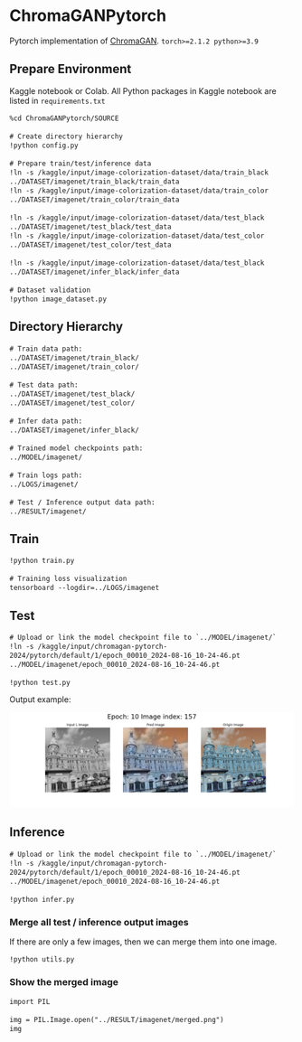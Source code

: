 # ChromaGANPytorch

Pytorch implementation of [ChromaGAN](https://github.com/pvitoria/ChromaGAN.git). `torch>=2.1.2 python>=3.9`

## Prepare Environment

Kaggle notebook or Colab. All Python packages in Kaggle notebook are listed in `requirements.txt`

```
%cd ChromaGANPytorch/SOURCE

# Create directory hierarchy
!python config.py

# Prepare train/test/inference data
!ln -s /kaggle/input/image-colorization-dataset/data/train_black ../DATASET/imagenet/train_black/train_data
!ln -s /kaggle/input/image-colorization-dataset/data/train_color ../DATASET/imagenet/train_color/train_data

!ln -s /kaggle/input/image-colorization-dataset/data/test_black  ../DATASET/imagenet/test_black/test_data
!ln -s /kaggle/input/image-colorization-dataset/data/test_color  ../DATASET/imagenet/test_color/test_data

!ln -s /kaggle/input/image-colorization-dataset/data/test_black  ../DATASET/imagenet/infer_black/infer_data

# Dataset validation
!python image_dataset.py
```

## Directory Hierarchy

```
# Train data path:
../DATASET/imagenet/train_black/
../DATASET/imagenet/train_color/

# Test data path:
../DATASET/imagenet/test_black/
../DATASET/imagenet/test_color/

# Infer data path:
../DATASET/imagenet/infer_black/

# Trained model checkpoints path:
../MODEL/imagenet/

# Train logs path:
../LOGS/imagenet/

# Test / Inference output data path: 
../RESULT/imagenet/
```

## Train

```
!python train.py

# Training loss visualization
tensorboard --logdir=../LOGS/imagenet
```

## Test

```
# Upload or link the model checkpoint file to `../MODEL/imagenet/`
!ln -s /kaggle/input/chromagan-pytorch-2024/pytorch/default/1/epoch_00010_2024-08-16_10-24-46.pt ../MODEL/imagenet/epoch_00010_2024-08-16_10-24-46.pt

!python test.py
```

Output example:



![infer_sample](./assets/sample_preds_00010_00157_2024-08-17_00-53-09.png)

## Inference

```
# Upload or link the model checkpoint file to `../MODEL/imagenet/`
!ln -s /kaggle/input/chromagan-pytorch-2024/pytorch/default/1/epoch_00010_2024-08-16_10-24-46.pt ../MODEL/imagenet/epoch_00010_2024-08-16_10-24-46.pt

!python infer.py
```



### Merge all test / inference output images

If there are only a few images, then we can merge them into one image.

```
!python utils.py
```

### Show the merged image

```
import PIL

img = PIL.Image.open("../RESULT/imagenet/merged.png")
img
```

